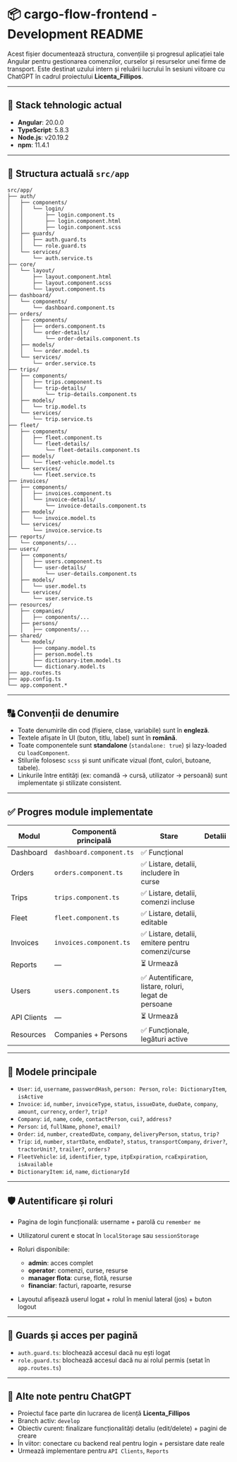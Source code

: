 # 📦 cargo-flow-frontend - Development README

Acest fișier documentează structura, convențiile și progresul aplicației tale Angular pentru gestionarea comenzilor, curselor și resurselor unei firme de transport. Este destinat uzului intern și reluării lucrului în sesiuni viitoare cu ChatGPT în cadrul proiectului **Licenta_Fillipos**.

---

## 📅 Stack tehnologic actual

* **Angular**: 20.0.0
* **TypeScript**: 5.8.3
* **Node.js**: v20.19.2
* **npm**: 11.4.1

---

## 📁 Structura actuală `src/app`

```plaintext
src/app/
├── auth/
│   ├── components/
│   │   └── login/
│   │       ├── login.component.ts
│   │       ├── login.component.html
│   │       ├── login.component.scss
│   ├── guards/
│   │   ├── auth.guard.ts
│   │   └── role.guard.ts
│   └── services/
│       └── auth.service.ts
├── core/
│   └── layout/
│       ├── layout.component.html
│       ├── layout.component.scss
│       └── layout.component.ts
├── dashboard/
│   └── components/
│       └── dashboard.component.ts
├── orders/
│   ├── components/
│   │   ├── orders.component.ts
│   │   └── order-details/
│   │       └── order-details.component.ts
│   ├── models/
│   │   └── order.model.ts
│   └── services/
│       └── order.service.ts
├── trips/
│   ├── components/
│   │   ├── trips.component.ts
│   │   └── trip-details/
│   │       └── trip-details.component.ts
│   ├── models/
│   │   └── trip.model.ts
│   └── services/
│       └── trip.service.ts
├── fleet/
│   ├── components/
│   │   ├── fleet.component.ts
│   │   └── fleet-details/
│   │       └── fleet-details.component.ts
│   ├── models/
│   │   └── fleet-vehicle.model.ts
│   └── services/
│       └── fleet.service.ts
├── invoices/
│   ├── components/
│   │   ├── invoices.component.ts
│   │   └── invoice-details/
│   │       └── invoice-details.component.ts
│   ├── models/
│   │   └── invoice.model.ts
│   └── services/
│       └── invoice.service.ts
├── reports/
│   └── components/...
├── users/
│   ├── components/
│   │   ├── users.component.ts
│   │   └── user-details/
│   │       └── user-details.component.ts
│   ├── models/
│   │   └── user.model.ts
│   └── services/
│       └── user.service.ts
├── resources/
│   ├── companies/
│   │   ├── components/...
│   ├── persons/
│   │   ├── components/...
├── shared/
│   └── models/
│       ├── company.model.ts
│       ├── person.model.ts
│       ├── dictionary-item.model.ts
│       └── dictionary.model.ts
├── app.routes.ts
├── app.config.ts
└── app.component.*
```

---

## 🔠 Convenții de denumire

* Toate denumirile din cod (fișiere, clase, variabile) sunt în **engleză**.
* Textele afișate în UI (buton, titlu, label) sunt în **română**.
* Toate componentele sunt **standalone** (`standalone: true`) și lazy-loaded cu `loadComponent`.
* Stilurile folosesc `scss` și sunt unificate vizual (font, culori, butoane, tabele).
* Linkurile între entități (ex: comandă → cursă, utilizator → persoană) sunt implementate și stilizate consistent.

---

## ✅ Progres module implementate

| Modul         | Componentă principală        | Stare                                                | Detalii                 |
| ------------- | ---------------------------- | ---------------------------------------------------- | ----------------------- |
| Dashboard     | `dashboard.component.ts`     | ✅ Funcțional                                         |                         |
| Orders        | `orders.component.ts`        | ✅ Listare, detalii, includere în curse               |                         |
| Trips         | `trips.component.ts`         | ✅ Listare, detalii, comenzi incluse                  |                         |
| Fleet         | `fleet.component.ts`         | ✅ Listare, detalii, editable                         |                         |
| Invoices      | `invoices.component.ts`      | ✅ Listare, detalii, emitere pentru comenzi/curse     |                         |
| Reports       | —                            | ⏳ Urmează                                            |                         |
| Users         | `users.component.ts`         | ✅ Autentificare, listare, roluri, legat de persoane  |                         |
| API Clients   | —                            | ⏳ Urmează                                            |                         |
| Resources     | Companies + Persons          | ✅ Funcționale, legături active                       |                         |

---

## 🧹 Modele principale

* `User`: `id`, `username`, `passwordHash`, `person: Person`, `role: DictionaryItem`, `isActive`
* `Invoice`: `id`, `number`, `invoiceType`, `status`, `issueDate`, `dueDate`, `company`, `amount`, `currency`, `order?`, `trip?`
* `Company`: `id`, `name`, `code`, `contactPerson`, `cui?`, `address?`
* `Person`: `id`, `fullName`, `phone?`, `email?`
* `Order`: `id`, `number`, `createdDate`, `company`, `deliveryPerson`, `status`, `trip?`
* `Trip`: `id`, `number`, `startDate`, `endDate?`, `status`, `transportCompany`, `driver?`, `tractorUnit?`, `trailer?`, `orders?`
* `FleetVehicle`: `id`, `identifier`, `type`, `itpExpiration`, `rcaExpiration`, `isAvailable`
* `DictionaryItem`: `id`, `name`, `dictionaryId`

---

## 🛡️ Autentificare și roluri

* Pagina de login funcțională: username + parolă cu `remember me`
* Utilizatorul curent e stocat în `localStorage` sau `sessionStorage`
* Roluri disponibile:
  - **admin**: acces complet
  - **operator**: comenzi, curse, resurse
  - **manager flota**: curse, flotă, resurse
  - **financiar**: facturi, rapoarte, resurse

* Layoutul afișează userul logat + rolul în meniul lateral (jos) + buton logout

---

## 🔐 Guards și acces per pagină

* `auth.guard.ts`: blochează accesul dacă nu ești logat
* `role.guard.ts`: blochează accesul dacă nu ai rolul permis (setat în `app.routes.ts`)

---

## 📌 Alte note pentru ChatGPT

* Proiectul face parte din lucrarea de licență **Licenta_Fillipos**
* Branch activ: `develop`
* Obiectiv curent: finalizare funcționalități detaliu (edit/delete) + pagini de creare
* În viitor: conectare cu backend real pentru login + persistare date reale
* Urmează implementare pentru `API Clients`, `Reports`